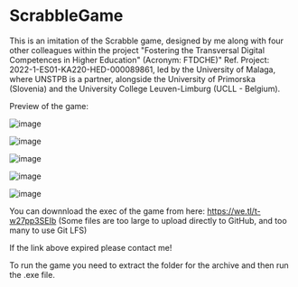# ScrabbleGame

This is an imitation of the Scrabble game, designed by me along with four other colleagues within the project "Fostering the Transversal Digital Competences in Higher Education" (Acronym: FTDCHE)" Ref. Project: 2022-1-ES01-KA220-HED-000089861, led by the University of Malaga, where UNSTPB is a partner, alongside the University of Primorska (Slovenia) and the University College Leuven-Limburg (UCLL - Belgium).

Preview of the game:

![image](https://github.com/adriangiurescu/ScrabbleGame/assets/119113960/ed608840-1542-41fd-a911-45ccf2849616)

![image](https://github.com/adriangiurescu/ScrabbleGame/assets/119113960/1f62f8bd-5a75-4d31-81f7-66aec0bd8c01)

![image](https://github.com/adriangiurescu/ScrabbleGame/assets/119113960/f1c66fe5-2acf-4645-badb-1abfb52f1a5e)

![image](https://github.com/adriangiurescu/ScrabbleGame/assets/119113960/a9a2910a-0290-4963-8bf3-8f54f85eada0)

![image](https://github.com/adriangiurescu/ScrabbleGame/assets/119113960/0ee7ecf8-8245-4bf8-99be-809595d3d3f3)

You can downnload the exec of the game from here: https://we.tl/t-w27pp3SEIb (Some files are too large to upload directly to GitHub, and too many to use Git LFS)

If the link above expired please contact me!

To run the game you need to extract the folder for the archive and then run the .exe file. 
